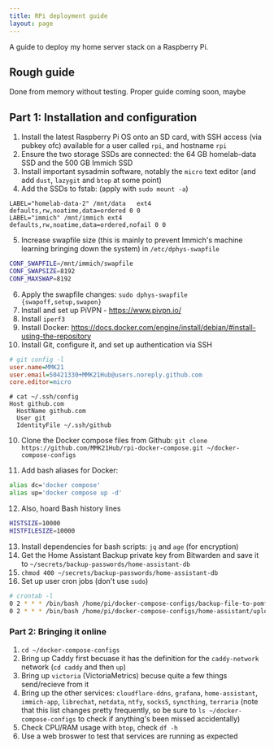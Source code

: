```yaml
---
title: RPi deployment guide
layout: page
---
```


A guide to deploy my home server stack on a Raspberry Pi.

## Rough guide

Done from memory without testing. Proper guide coming soon, maybe

## Part 1: Installation and configuration

1. Install the latest Raspberry Pi OS onto an SD card, with SSH access (via pubkey ofc) available for a user called `rpi`, and hostname `rpi`
2. Ensure the two storage SSDs are connected: the 64 GB homelab-data SSD and the 500 GB Immich SSD
3. Install important sysadmin software, notably the `micro` text editor (and add `dust`, `lazygit` and `btop` at some point)
4. Add the SSDs to fstab: (apply with `sudo mount -a`)
```fstab
LABEL="homelab-data-2" /mnt/data   ext4 defaults,rw,noatime,data=ordered 0 0
LABEL="immich" /mnt/immich ext4 defaults,rw,noatime,data=ordered,nofail 0 0
```
5. Increase swapfile size (this is mainly to prevent Immich's machine learning bringing down the system) in `/etc/dphys-swapfile`
```bash
CONF_SWAPFILE=/mnt/immich/swapfile
CONF_SWAPSIZE=8192
CONF_MAXSWAP=8192
```
6. Apply the swapfile changes: `sudo dphys-swapfile {swapoff,setup,swapon}`
7. Install and set up PiVPN - <https://www.pivpn.io/>
7. Install `iperf3`
8. Install Docker: https://docs.docker.com/engine/install/debian/#install-using-the-repository
9. Install Git, configure it, and set up authentication via SSH
```ini
# git config -l
user.name=MMK21
user.email=50421330+MMK21Hub@users.noreply.github.com
core.editor=micro
```
```ssh
# cat ~/.ssh/config
Host github.com
  HostName github.com
  User git
  IdentityFile ~/.ssh/github
```
10. Clone the Docker compose files from Github: `git clone https://github.com/MMK21Hub/rpi-docker-compose.git ~/docker-compose-configs`

11. Add bash aliases for Docker:
```bash
alias dc='docker compose'
alias up='docker compose up -d'
```
12. Also, hoard Bash history lines
```bash
HISTSIZE=10000
HISTFILESIZE=10000
```
13. Install dependencies for bash scripts: `jq` and `age` (for encryption)
15. Get the Home Assistant Backup private key from Bitwarden and save it to `~/secrets/backup-passwords/home-assistant-db`
16. `chmod 400 ~/secrets/backup-passwords/home-assistant-db`
14. Set up user cron jobs (don't use `sudo`)
```bash
# crontab -l
0 2 * * * /bin/bash /home/pi/docker-compose-configs/backup-file-to-pomf.sh /mnt/data/terraria/worlds/ACMO-S3.wld.bak
0 2 * * * /bin/bash /home/pi/docker-compose-configs/home-assistant/upload-latest-backup.sh
```

### Part 2: Bringing it online

1. `cd ~/docker-compose-configs`
2. Bring up Caddy first becuase it has the definition for the `caddy-network` network (`cd caddy` and then `up`)
2. Bring up `victoria` (VictoriaMetrics) becuse quite a few things send/recieve from it
3. Bring up the other services: `cloudflare-ddns`, `grafana`, `home-assistant`, `immich-app`, `librechat`, `netdata`, `ntfy`, `socks5`, `syncthing`, `terraria` (note that this list changes pretty frequently, so be sure to `ls ~/docker-compose-configs` to check if anything's been missed accidentally)
5. Check CPU/RAM usage with `btop`, check `df -h`
6. Use a web broswer to test that services are running as expected 